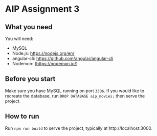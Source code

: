 # AIP Assignment 3

## What you need

You will need:
- MySQL
- Node.js: https://nodejs.org/en/
- angular-cli: https://github.com/angular/angular-cli
- Nodemon: (https://nodemon.io/)

## Before you start

Make sure you have MySQL running on port `3306`. If you would like to recreate the database, run `DROP DATABASE aip_movies;` then serve the project.

## How to run

Run  `npm run build` to serve the project, typically at http://localhost:3000.
